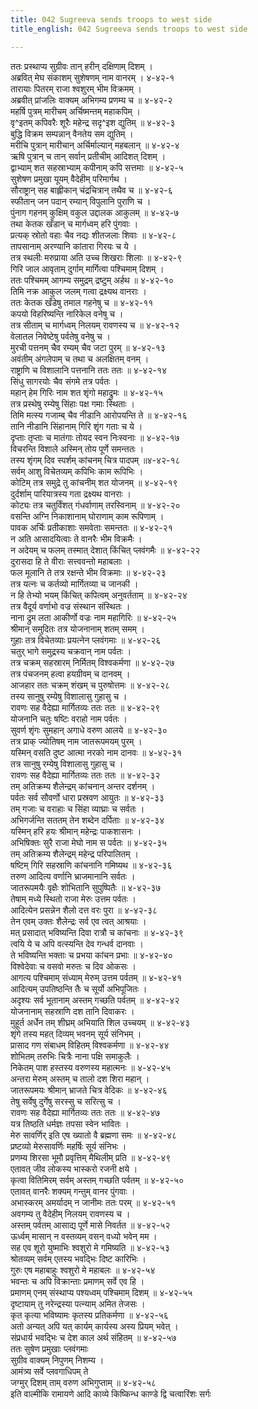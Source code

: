 ```yaml
---
title: 042 Sugreeva sends troops to west side
title_english: 042 Sugreeva sends troops to west side

---
```

ततः प्रस्थाप्य सुग्रीवः तान् हरीन् दक्षिणाम् दिशम् ।  
अब्रवित् मेघ संकाशम् सुशेषणम् नाम वानरम् । ४-४२-१  
तारायाः पितरम् राजा श्वशुरम् भीम विक्रमम् ।  
अब्रवीत् प्रांजलिः वाक्यम् अभिगम्य प्रणम्य च ॥ ४-४२-२  
महर्षि पुत्रम् मारीचम् अर्चिष्मन्तम् महाकपिम् ।  
वृ^इतम् कपिवरैः शूरैः महेन्द्र सदृ^इश द्युतिम् ॥ ४-४२-३  
बुद्धि विक्रम सम्पन्नान् वैनतेय सम द्युतिम् ।  
मरीचि पुत्रान् मारीचान् अर्चिर्माल्यान् महबलान् ॥ ४-४२-४  
ऋषि पुत्रान् च तान् सर्वान् प्रतीचीम् आदिशत् दिशम् ।  
द्वाभ्याम् शत सहस्राभ्याम् कपीनाम् कपि सत्तमाः ॥ ४-४२-५  
सुशेषण प्रमुखा यूयम् वैदेहीम् परिमार्गथ ।  
सौराष्ट्रान् सह बाह्लीकान् चंद्रचित्रान् तथैव च ॥ ४-४२-६  
स्फीतान् जन पदान् रम्यान् विपुलानि पुराणि च ।  
पुंनाग गहनम् कुक्षिम् वकुल उद्दालक आकुलम् ॥ ४-४२-७  
तथा केतक खँडान् च मार्गध्वम् हरि पुंगवाः ।  
प्रत्यक् स्रोतो वहाः चैव नद्यः शीतजलाः शिवाः ॥ ४-४२-८  
तापसानाम् अरण्यानि कांतारा गिरयः च ये ।  
तत्र स्थलीः मरुप्राया अति उच्च शिखराः शिलाः ॥ ४-४२-९  
गिरि जाल आवृताम् दुर्गाम् मार्गित्वा पश्चिमाम् दिशम् ।  
ततः पश्चिमम् आगम्य समुद्रम् द्रष्टुम् अर्हथ ॥ ४-४२-१०  
तिमि नक्र आकुल जलम् गत्वा द्रक्ष्यथ वानराः ।  
ततः केतक खँडेषु तमाल गहनेषु च ॥ ४-४२-११  
कपयो विहरिष्यन्ति नारिकेल वनेषु च ।  
तत्र सीताम् च मार्गध्वम् निलयम् रावणस्य च ॥ ४-४२-१२  
वेलातल निवेष्टेषु पर्वतेषु वनेषु च ।  
मुरची पत्तनम् चैव रम्यम् चैव जटा पुरम् ॥ ४-४२-१३  
अवंतीम् अंगलेपाम् च तथा च अलक्षितम् वनम् ।  
राष्ट्राणि च विशालानि पत्तनानि ततः ततः ॥ ४-४२-१४  
सिंधु सागरयोः चैव संगमे तत्र पर्वतः ।  
महान् हेम गिरिः नाम शत शृंगो महाद्रुमः ॥ ४-४२-१५  
तत्र प्रस्थेषु रम्येषु सिंहाः पक्ष गमाः स्थिताः ।  
तिमि मत्स्य गजाम्ब् चैव नीडानि आरोपयन्ति ते ॥ ४-४२-१६  
तानि नीडानि सिंहानाम् गिरि शृंग गताः च ये ।  
दृप्ताः तृप्ताः च मातंगाः तोयद स्वन निःस्वनाः ॥ ४-४२-१७  
विचरन्ति विशाले अस्मिन् तोय पूर्णे समन्ततः ।  
तस्य शृंगम् दिव स्पर्शम् कांचनम् चित्र पादपम् ॥४-४२-१८  
सर्वम् आशु विचेतव्यम् कपिभिः काम रूपिभिः ।  
कोटिम् तत्र समुद्रे तु कांचनीम् शत योजनम् ॥ ४-४२-१९  
दुर्दर्शाम् पारियात्रस्य गता द्रक्ष्यथ वानराः ।  
कोट्यः तत्र चतुर्विंशत् गंधर्वाणाम् तरस्विनाम् ॥ ४-४२-२०  
वसन्ति अग्नि निकाशानाम् घोराणाम् काम रूपिणाम् ।  
पावक अर्चिः प्रतीकाशाः समवेताः समन्ततः ॥ ४-४२-२१  
न अति आसादयित्वाः ते वानरैः भीम विक्रमैः ।  
न अदेयम् च फलम् तस्मात् देशात् किंचित् प्लवंगमैः ॥ ४-४२-२२  
दुरासदा हि ते वीराः सत्त्ववन्तो महाबलाः ।  
फल मूलानि ते तत्र रक्षन्ते भीम विक्रमाः ॥ ४-४२-२३  
तत्र यत्नः च कर्तव्यो मार्गितव्या च जानकी ।  
न हि तेभ्यो भयम् किंचित् कपित्वम् अनुवर्तताम् ॥ ४-४२-२४  
तत्र वैदूर्य वर्णाभो वज्र संस्थान संस्थितः ।  
नाना द्रुम लता आकीर्णो वज्रः नाम महागिरिः ॥ ४-४२-२५  
श्रीमान् समुदितः तत्र योजनानाम् शतम् समम् ।  
गुहाः तत्र विचेतव्याः प्रयत्नेन प्लवंगमाः ॥ ४-४२-२६  
चतुर् भागे समुद्रस्य चक्रवान् नाम पर्वतः ।  
तत्र चक्रम् सहस्रारम् निर्मितम् विश्वकर्मणा ॥ ४-४२-२७  
तत्र पंचजनम् हत्वा हयग्रीवम् च दानवम् ।  
आजहार ततः चक्रम् शंखम् च पुरुषोत्तमः ॥ ४-४२-२८  
तस्य सानुषु रम्येषु विशालासु गुहासु च ।  
रावणः सह वैदेह्या मार्गितव्यः ततः ततः ॥ ४-४२-२९  
योजनानि चतुः षष्टिः वराहो नाम पर्वतः ।  
सुवर्ण शृंगः सुमहान् अगाधे वरुण आलये ॥ ४-४२-३०  
तत्र प्राक् ज्योतिषम् नाम जातरूपमयम् पुरम् ।  
यस्मिन् वसति दुष्ट आत्मा नरको नाम दानवः ॥ ४-४२-३१  
तत्र सानुषु रम्येषु विशालासु गुहासु च ।  
रावणः सह वैदेह्या मार्गितव्यः ततः ततः ॥ ४-४२-३२  
तम् अतिक्रम्य शैलेन्द्रम् कांचनान् अन्तर दर्शनम् ।  
पर्वतः सर्व सौवर्णो धारा प्रस्रवण आयुतः ॥ ४-४२-३३  
तम् गजाः च वराहाः च सिंहा व्याघ्राः च सर्वतः ।  
अभिगर्जन्ति सततम् तेन शब्देन दर्पिताः ॥ ४-४२-३४  
यस्मिन् हरि हयः श्रीमान् महेन्द्रः पाकशासनः ।  
अभिषिक्तः सुरै राजा मेघो नाम स पर्वतः ॥ ४-४२-३५  
तम् अतिक्रम्य शैलेन्द्रम् महेन्द्र परिपालितम् ।  
षष्टिम् गिरि सहस्राणि कांचनानि गमिष्यथ ॥ ४-४२-३६  
तरुण आदित्य वर्णानि भ्राजमानानि सर्वतः ।  
जातरूपमयैः वृक्षैः शोभितानि सुपुष्पितैः ॥ ४-४२-३७  
तेषाम् मध्ये स्थितो राजा मेरुः उत्तम पर्वतः ।  
आदित्येन प्रसन्नेन शैलो दत्त वरः पुरा ॥ ४-४२-३८  
तेन एवम् उक्तः शैलेन्द्रः सर्व एव त्वत् आश्रयाः ।  
मत् प्रसादात् भविष्यन्ति दिवा रात्रौ च कांचनाः ॥ ४-४२-३९  
त्वयि ये च अपि वत्स्यन्ति देव गन्धर्व दानवाः ।  
ते भविष्यन्ति भक्ताः च प्रभया कांचन प्रभाः ॥ ४-४२-४०  
विश्वेदेवाः च वसवो मरुतः च दिव ओकसः ।  
आगत्य पश्चिमाम् संध्याम् मेरुम् उत्तम पर्वतम् ॥ ४-४२-४१  
आदित्यम् उपतिष्ठन्ति तैः च सूर्यो अभिपूजितः ।  
अदृश्यः सर्व भूतानाम् अस्तम् गच्छति पर्वतम् ॥ ४-४२-४२  
योजनानाम् सहस्राणि दश तानि दिवाकरः ।  
मुहूर्त अर्धेन तम् शीघ्रम् अभियाति शिल उच्चयम् ॥ ४-४२-४३  
शृंगे तस्य महत् दिव्यम् भवनम् सूर्य संनिभम् ।  
प्रासाद गण संबाधम् विहितम् विश्वकर्मणा ॥ ४-४२-४४  
शोभितम् तरुभिः चित्रैः नाना पक्षि समाकुलैः ।  
निकेतम् पाश हस्तस्य वरुणस्य महात्मनः ॥ ४-४२-४५  
अन्तरा मेरुम् अस्तम् च तालो दश शिरा महान् ।  
जातरूपमयः श्रीमान् भ्राजते चित्र वेदिकः ॥ ४-४२-४६  
तेषु सर्वेषु दुर्गेषु सरस्सु च सरित्सु च ।  
रावणः सह वैदेह्या मार्गितव्यः ततः ततः ॥ ४-४२-४७  
यत्र तिष्ठति धर्मज्ञः तपसा स्वेन भावितः ।  
मेरु सावर्णिर् इति एष ख्यातो वै ब्रह्मणा समः ॥ ४-४२-४८  
प्रष्टव्यो मेरुसावर्णिः महर्षिः सूर्य संनिभः ।  
प्रणम्य शिरसा भूमौ प्रवृत्तिम् मैथिलीम् प्रति ॥ ४-४२-४९  
एतावत् जीव लोकस्य भास्करो रजनी क्षये ।  
कृत्वा वितिमिरम् सर्वम् अस्तम् गच्छति पर्वतम् ॥ ४-४२-५०  
एतावत् वानरैः शक्यम् गन्तुम् वानर पुंगवाः ।  
अभास्करम् अमर्यादम् न जानीमः ततः परम् ॥ ४-४२-५१  
अवगम्य तु वैदेहीम् निलयम् रावणस्य च ।  
अस्तम् पर्वतम् आसाद्य पूर्णे मासे निवर्तत ॥ ४-४२-५२  
ऊर्ध्वम् मासान् न वस्तव्यम् वसन् वध्यो भवेन् मम ।  
सह एव शूरो युष्माभिः श्वशुरो मे गमिष्यति ॥ ४-४२-५३  
श्रोतव्यम् सर्वम् एतस्य भवद्भिः दिष्ट कारिभिः ।  
गुरुः एष महाबाहुः श्वशुरो मे महाबलः ॥ ४-४२-५४  
भवन्तः च अपि विक्रान्ताः प्रमाणम् सर्वे एव हि ।  
प्रमाणम् एनम् संस्थाप्य पश्यध्वम् पश्चिमाम् दिशम् ॥ ४-४२-५५  
दृष्टायाम् तु नरेन्द्रस्या पत्न्याम् अमित तेजसः ।  
कृत कृत्या भविष्यामः कृतस्य प्रतिकर्मणा ॥ ४-४२-५६  
अतो अन्यत् अपि यत् कार्यम् कार्यस्य अस्य प्रियम् भवेत् ।  
संप्रधार्य भवद्भिः च देश काल अर्थ संहितम् ॥ ४-४२-५७  
ततः सुषेण प्रमुखाः प्लवंगमाः  
सुग्रीव वाक्यम् निपुणम् निशम्य ।  
आमंत्र्य सर्वे प्लवगाधिपम् ते  
जग्मुर् दिशम् ताम् वरुण अभिगुप्ताम् ॥ ४-४२-५८  
इति वाल्मीकि रामायणे आदि काव्ये किष्किन्ध काण्डे द्वि चत्वारिंशः सर्गः
